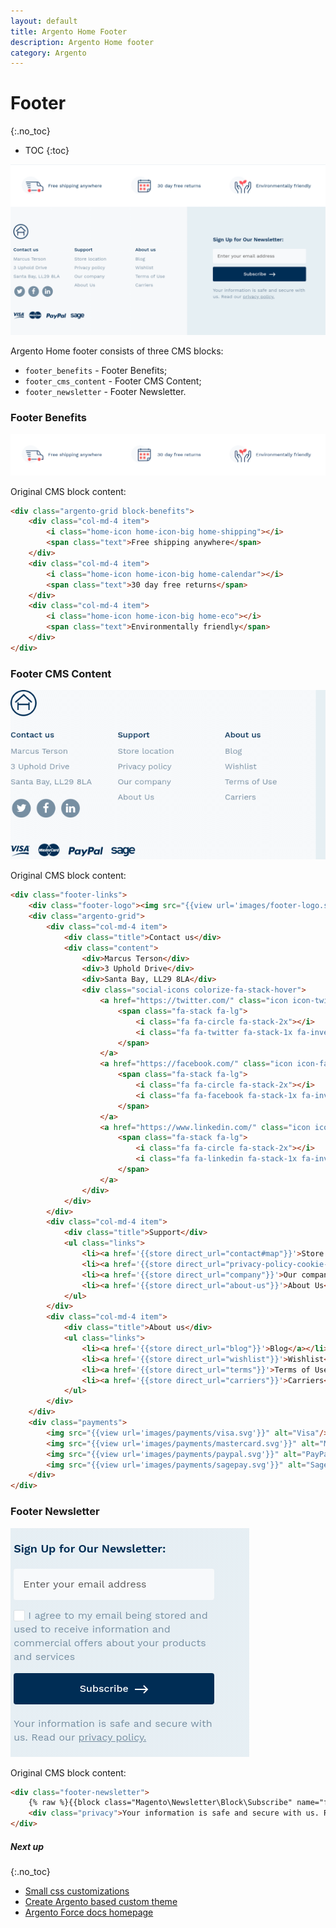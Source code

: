 ```yaml
---
layout: default
title: Argento Home Footer
description: Argento Home footer
category: Argento
---
```


# Footer
{:.no_toc}

* TOC
{:toc}

![Footer](/images/m2/argento/home/footer/footer.png)

Argento Home footer consists of three CMS blocks:

 -  `footer_benefits` - Footer Benefits;
 -  `footer_cms_content` - Footer CMS Content;
 -  `footer_newsletter` - Footer Newsletter.

### Footer Benefits

![Footer Benefits](/images/m2/argento/home/footer/benefits.png)

Original CMS block content:

```html
<div class="argento-grid block-benefits">
    <div class="col-md-4 item">
        <i class="home-icon home-icon-big home-shipping"></i>
        <span class="text">Free shipping anywhere</span>
    </div>
    <div class="col-md-4 item">
        <i class="home-icon home-icon-big home-calendar"></i>
        <span class="text">30 day free returns</span>
    </div>
    <div class="col-md-4 item">
        <i class="home-icon home-icon-big home-eco"></i>
        <span class="text">Environmentally friendly</span>
    </div>
</div>
```

### Footer CMS Content

![Footer CMS Content](/images/m2/argento/home/footer/cms-content.png)

Original CMS block content:

```html
<div class="footer-links">
    <div class="footer-logo"><img src="{{view url='images/footer-logo.svg'}}" alt="Footer Logo"/></div>
    <div class="argento-grid">
        <div class="col-md-4 item">
            <div class="title">Contact us</div>
            <div class="content">
                <div>Marcus Terson</div>
                <div>3 Uphold Drive</div>
                <div>Santa Bay, LL29 8LA</div>
                <div class="social-icons colorize-fa-stack-hover">
                    <a href="https://twitter.com/" class="icon icon-twitter">
                        <span class="fa-stack fa-lg">
                            <i class="fa fa-circle fa-stack-2x"></i>
                            <i class="fa fa-twitter fa-stack-1x fa-inverse"></i>
                        </span>
                    </a>
                    <a href="https://facebook.com/" class="icon icon-facebook">
                        <span class="fa-stack fa-lg">
                            <i class="fa fa-circle fa-stack-2x"></i>
                            <i class="fa fa-facebook fa-stack-1x fa-inverse"></i>
                        </span>
                    </a>
                    <a href="https://www.linkedin.com/" class="icon icon-linkedin">
                        <span class="fa-stack fa-lg">
                            <i class="fa fa-circle fa-stack-2x"></i>
                            <i class="fa fa-linkedin fa-stack-1x fa-inverse"></i>
                        </span>
                    </a>
                </div>
            </div>
        </div>
        <div class="col-md-4 item">
            <div class="title">Support</div>
            <ul class="links">
                <li><a href='{{store direct_url="contact#map"}}'>Store location</a></li>
                <li><a href='{{store direct_url="privacy-policy-cookie-restriction-mode"}}'>Privacy policy</a></li>
                <li><a href='{{store direct_url="company"}}'>Our company</a></li>
                <li><a href='{{store direct_url="about-us"}}'>About Us</a></li>
            </ul>
        </div>
        <div class="col-md-4 item">
            <div class="title">About us</div>
            <ul class="links">
                <li><a href='{{store direct_url="blog"}}'>Blog</a></li>
                <li><a href='{{store direct_url="wishlist"}}'>Wishlist</a></li>
                <li><a href='{{store direct_url="terms"}}'>Terms of Use</a></li>
                <li><a href='{{store direct_url="carriers"}}'>Carriers</a></li>
            </ul>
        </div>
    </div>
    <div class="payments">
        <img src="{{view url='images/payments/visa.svg'}}" alt="Visa"/>
        <img src="{{view url='images/payments/mastercard.svg'}}" alt="MasterCard"/>
        <img src="{{view url='images/payments/paypal.svg'}}" alt="PayPal"/>
        <img src="{{view url='images/payments/sagepay.svg'}}" alt="SagePay"/>
    </div>
</div>

```

### Footer Newsletter

![Footer Newsletter](/images/m2/argento/home/footer/newsletter.png)

Original CMS block content:

```html
<div class="footer-newsletter">
    {% raw %}{{block class="Magento\Newsletter\Block\Subscribe" name="footer.newsletter" template="Magento_Newsletter::subscribe.phtml"}}{% endraw %}
    <div class="privacy">Your information is safe and secure with us. Read our <a href='{{store direct_url="privacy-policy-cookie-restriction-mode"}}'>privacy policy.</a></div>
</div>
```

##### Next up
{:.no_toc}

- [Small css customizations](/m2/argento/customization/custom-css/)
- [Create Argento based custom theme](/m2/argento/customization/custom-theme/)
- [Argento Force docs homepage](/m2/argento/home/)
